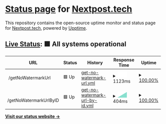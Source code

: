 # [Status page](https://status.nextpost.tech) for [Nextpost.tech](https://nextpost.tech)

This repository contains the open-source uptime monitor and status page for [Nextpost.tech](https://nextpost.tech), powered by [Upptime](https://github.com/upptime/upptime).

## [Live Status](https://status.nextpost.tech): <!--live status--> **🟩 All systems operational**

<!--start: status pages-->
<!-- This summary is generated by Upptime (https://github.com/upptime/upptime) -->
<!-- Do not edit this manually, your changes will be overwritten -->
<!-- prettier-ignore -->
| URL | Status | History | Response Time | Uptime |
| --- | ------ | ------- | ------------- | ------ |
| <img alt="" src="https://nextpost.tech/wp-content/uploads/2021/09/cropped-nextpost.tech-new-logo-final-270x270.png" height="13"> /getNoWatermarkUrl | 🟩 Up | [get-no-watermark-url.yml](https://github.com/nextpost-tech/tiktok-status/commits/HEAD/history/get-no-watermark-url.yml) | <details><summary><img alt="Response time graph" src="./graphs/get-no-watermark-url/response-time-week.png" height="20"> 1123ms</summary><br><a href="https://tiktok-status.nextpost.tech/history/get-no-watermark-url"><img alt="Response time 1461" src="https://img.shields.io/endpoint?url=https%3A%2F%2Fraw.githubusercontent.com%2Fnextpost-tech%2Ftiktok-status%2FHEAD%2Fapi%2Fget-no-watermark-url%2Fresponse-time.json"></a><br><a href="https://tiktok-status.nextpost.tech/history/get-no-watermark-url"><img alt="24-hour response time 1123" src="https://img.shields.io/endpoint?url=https%3A%2F%2Fraw.githubusercontent.com%2Fnextpost-tech%2Ftiktok-status%2FHEAD%2Fapi%2Fget-no-watermark-url%2Fresponse-time-day.json"></a><br><a href="https://tiktok-status.nextpost.tech/history/get-no-watermark-url"><img alt="7-day response time 1123" src="https://img.shields.io/endpoint?url=https%3A%2F%2Fraw.githubusercontent.com%2Fnextpost-tech%2Ftiktok-status%2FHEAD%2Fapi%2Fget-no-watermark-url%2Fresponse-time-week.json"></a><br><a href="https://tiktok-status.nextpost.tech/history/get-no-watermark-url"><img alt="30-day response time 1123" src="https://img.shields.io/endpoint?url=https%3A%2F%2Fraw.githubusercontent.com%2Fnextpost-tech%2Ftiktok-status%2FHEAD%2Fapi%2Fget-no-watermark-url%2Fresponse-time-month.json"></a><br><a href="https://tiktok-status.nextpost.tech/history/get-no-watermark-url"><img alt="1-year response time 1461" src="https://img.shields.io/endpoint?url=https%3A%2F%2Fraw.githubusercontent.com%2Fnextpost-tech%2Ftiktok-status%2FHEAD%2Fapi%2Fget-no-watermark-url%2Fresponse-time-year.json"></a></details> | <details><summary><a href="https://tiktok-status.nextpost.tech/history/get-no-watermark-url">100.00%</a></summary><a href="https://tiktok-status.nextpost.tech/history/get-no-watermark-url"><img alt="All-time uptime 100.00%" src="https://img.shields.io/endpoint?url=https%3A%2F%2Fraw.githubusercontent.com%2Fnextpost-tech%2Ftiktok-status%2FHEAD%2Fapi%2Fget-no-watermark-url%2Fuptime.json"></a><br><a href="https://tiktok-status.nextpost.tech/history/get-no-watermark-url"><img alt="24-hour uptime 100.00%" src="https://img.shields.io/endpoint?url=https%3A%2F%2Fraw.githubusercontent.com%2Fnextpost-tech%2Ftiktok-status%2FHEAD%2Fapi%2Fget-no-watermark-url%2Fuptime-day.json"></a><br><a href="https://tiktok-status.nextpost.tech/history/get-no-watermark-url"><img alt="7-day uptime 100.00%" src="https://img.shields.io/endpoint?url=https%3A%2F%2Fraw.githubusercontent.com%2Fnextpost-tech%2Ftiktok-status%2FHEAD%2Fapi%2Fget-no-watermark-url%2Fuptime-week.json"></a><br><a href="https://tiktok-status.nextpost.tech/history/get-no-watermark-url"><img alt="30-day uptime 100.00%" src="https://img.shields.io/endpoint?url=https%3A%2F%2Fraw.githubusercontent.com%2Fnextpost-tech%2Ftiktok-status%2FHEAD%2Fapi%2Fget-no-watermark-url%2Fuptime-month.json"></a><br><a href="https://tiktok-status.nextpost.tech/history/get-no-watermark-url"><img alt="1-year uptime 100.00%" src="https://img.shields.io/endpoint?url=https%3A%2F%2Fraw.githubusercontent.com%2Fnextpost-tech%2Ftiktok-status%2FHEAD%2Fapi%2Fget-no-watermark-url%2Fuptime-year.json"></a></details>
| <img alt="" src="https://nextpost.tech/wp-content/uploads/2021/09/cropped-nextpost.tech-new-logo-final-270x270.png" height="13"> /getNoWatermarkUrlByID | 🟩 Up | [get-no-watermark-url-by-id.yml](https://github.com/nextpost-tech/tiktok-status/commits/HEAD/history/get-no-watermark-url-by-id.yml) | <details><summary><img alt="Response time graph" src="./graphs/get-no-watermark-url-by-id/response-time-week.png" height="20"> 404ms</summary><br><a href="https://tiktok-status.nextpost.tech/history/get-no-watermark-url-by-id"><img alt="Response time 407" src="https://img.shields.io/endpoint?url=https%3A%2F%2Fraw.githubusercontent.com%2Fnextpost-tech%2Ftiktok-status%2FHEAD%2Fapi%2Fget-no-watermark-url-by-id%2Fresponse-time.json"></a><br><a href="https://tiktok-status.nextpost.tech/history/get-no-watermark-url-by-id"><img alt="24-hour response time 404" src="https://img.shields.io/endpoint?url=https%3A%2F%2Fraw.githubusercontent.com%2Fnextpost-tech%2Ftiktok-status%2FHEAD%2Fapi%2Fget-no-watermark-url-by-id%2Fresponse-time-day.json"></a><br><a href="https://tiktok-status.nextpost.tech/history/get-no-watermark-url-by-id"><img alt="7-day response time 404" src="https://img.shields.io/endpoint?url=https%3A%2F%2Fraw.githubusercontent.com%2Fnextpost-tech%2Ftiktok-status%2FHEAD%2Fapi%2Fget-no-watermark-url-by-id%2Fresponse-time-week.json"></a><br><a href="https://tiktok-status.nextpost.tech/history/get-no-watermark-url-by-id"><img alt="30-day response time 404" src="https://img.shields.io/endpoint?url=https%3A%2F%2Fraw.githubusercontent.com%2Fnextpost-tech%2Ftiktok-status%2FHEAD%2Fapi%2Fget-no-watermark-url-by-id%2Fresponse-time-month.json"></a><br><a href="https://tiktok-status.nextpost.tech/history/get-no-watermark-url-by-id"><img alt="1-year response time 407" src="https://img.shields.io/endpoint?url=https%3A%2F%2Fraw.githubusercontent.com%2Fnextpost-tech%2Ftiktok-status%2FHEAD%2Fapi%2Fget-no-watermark-url-by-id%2Fresponse-time-year.json"></a></details> | <details><summary><a href="https://tiktok-status.nextpost.tech/history/get-no-watermark-url-by-id">100.00%</a></summary><a href="https://tiktok-status.nextpost.tech/history/get-no-watermark-url-by-id"><img alt="All-time uptime 100.00%" src="https://img.shields.io/endpoint?url=https%3A%2F%2Fraw.githubusercontent.com%2Fnextpost-tech%2Ftiktok-status%2FHEAD%2Fapi%2Fget-no-watermark-url-by-id%2Fuptime.json"></a><br><a href="https://tiktok-status.nextpost.tech/history/get-no-watermark-url-by-id"><img alt="24-hour uptime 100.00%" src="https://img.shields.io/endpoint?url=https%3A%2F%2Fraw.githubusercontent.com%2Fnextpost-tech%2Ftiktok-status%2FHEAD%2Fapi%2Fget-no-watermark-url-by-id%2Fuptime-day.json"></a><br><a href="https://tiktok-status.nextpost.tech/history/get-no-watermark-url-by-id"><img alt="7-day uptime 100.00%" src="https://img.shields.io/endpoint?url=https%3A%2F%2Fraw.githubusercontent.com%2Fnextpost-tech%2Ftiktok-status%2FHEAD%2Fapi%2Fget-no-watermark-url-by-id%2Fuptime-week.json"></a><br><a href="https://tiktok-status.nextpost.tech/history/get-no-watermark-url-by-id"><img alt="30-day uptime 100.00%" src="https://img.shields.io/endpoint?url=https%3A%2F%2Fraw.githubusercontent.com%2Fnextpost-tech%2Ftiktok-status%2FHEAD%2Fapi%2Fget-no-watermark-url-by-id%2Fuptime-month.json"></a><br><a href="https://tiktok-status.nextpost.tech/history/get-no-watermark-url-by-id"><img alt="1-year uptime 100.00%" src="https://img.shields.io/endpoint?url=https%3A%2F%2Fraw.githubusercontent.com%2Fnextpost-tech%2Ftiktok-status%2FHEAD%2Fapi%2Fget-no-watermark-url-by-id%2Fuptime-year.json"></a></details>

<!--end: status pages-->

[**Visit our status website →**](https://status.nextpost.tech)
